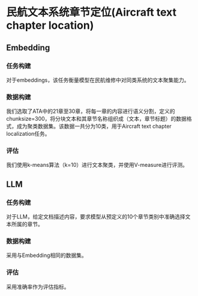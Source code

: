 # 民航文本系统章节定位(Aircraft text chapter location)

## Embedding
### 任务构建
对于embeddings，该任务衡量模型在民航维修中对同类系统的文本聚集能力。
### 数据构建
我们选取了ATA中的21章至30章，将每一章的内容进行语义分割，定义的chunksize=300，将分块文本和其章节名称组织成（文本，章节标题）的数据格式，成为聚类数据集。该数据一共分为10类，用于Aircraft text chapter localization任务。
### 评估
我们使用k-means算法（k=10）进行文本聚类，并使用V-measure进行评测。

## LLM
### 任务构建
对于LLM，给定文档描述内容，要求模型从预定义的10个章节类别中准确选择文本所属的章节。
### 数据构建
采用与Embedding相同的数据集。
### 评估
采用准确率作为评估指标。
